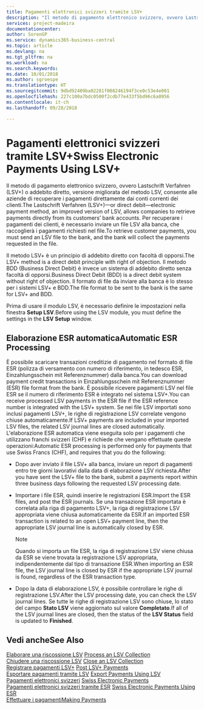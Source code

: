 ```yaml
---
title: Pagamenti elettronici svizzeri tramite LSV+
description: "Il metodo di pagamento elettronico svizzero, ovvero Lastschrift Verfahren (LSV+) o addebito diretto, versione migliorata del metodo LSV, consente alle aziende di recuperare i pagamenti direttamente dai conti correnti dei clienti. Per recuperare i pagamenti dei clienti, è necessario inviare un file LSV alla banca, che raccoglierà i pagamenti richiesti nel file."
services: project-madeira
documentationcenter: 
author: SorenGP
ms.service: dynamics365-business-central
ms.topic: article
ms.devlang: na
ms.tgt_pltfrm: na
ms.workload: na
ms.search.keywords: 
ms.date: 10/01/2018
ms.author: sgroespe
ms.translationtype: HT
ms.sourcegitcommit: 9dbd92409ba02281f008246194f3ce0c53e4e001
ms.openlocfilehash: 227c100a7bdc0500f2cdb77e433f5bd96c6a0956
ms.contentlocale: it-ch
ms.lasthandoff: 09/28/2018

---
```

# <a name="swiss-electronic-payments-using-lsv"></a><span data-ttu-id="85208-104">Pagamenti elettronici svizzeri tramite LSV+</span><span class="sxs-lookup"><span data-stu-id="85208-104">Swiss Electronic Payments Using LSV+</span></span>
<span data-ttu-id="85208-105">Il metodo di pagamento elettronico svizzero, ovvero Lastschrift Verfahren (LSV+) o addebito diretto, versione migliorata del metodo LSV, consente alle aziende di recuperare i pagamenti direttamente dai conti correnti dei clienti.</span><span class="sxs-lookup"><span data-stu-id="85208-105">The Lastschrift Verfahren (LSV+)—or direct debit—electronic payment method, an improved version of LSV, allows companies to retrieve payments directly from its customers’ bank accounts.</span></span> <span data-ttu-id="85208-106">Per recuperare i pagamenti dei clienti, è necessario inviare un file LSV alla banca, che raccoglierà i pagamenti richiesti nel file.</span><span class="sxs-lookup"><span data-stu-id="85208-106">To retrieve customer payments, you must send an LSV file to the bank, and the bank will collect the payments requested in the file.</span></span>  

<span data-ttu-id="85208-107">Il metodo LSV+ è un principio di addebito diretto con facoltà di opporsi.</span><span class="sxs-lookup"><span data-stu-id="85208-107">The LSV+ method is a direct debit principle with right of objection.</span></span> <span data-ttu-id="85208-108">Il metodo BDD (Business Direct Debit) è invece un sistema di addebito diretto senza facoltà di opporsi.</span><span class="sxs-lookup"><span data-stu-id="85208-108">Business Direct Debit (BDD) is a direct debit system without right of objection.</span></span> <span data-ttu-id="85208-109">Il formato di file da inviare alla banca è lo stesso per i sistemi LSV+ e BDD.</span><span class="sxs-lookup"><span data-stu-id="85208-109">The file format to be sent to the bank is the same for LSV+ and BDD.</span></span>  

<span data-ttu-id="85208-110">Prima di usare il modulo LSV, è necessario definire le impostazioni nella finestra **Setup LSV**.</span><span class="sxs-lookup"><span data-stu-id="85208-110">Before using the LSV module, you must define the settings in the **LSV Setup** window.</span></span>

## <a name="automatic-esr-processing"></a><span data-ttu-id="85208-111">Elaborazione ESR automatica</span><span class="sxs-lookup"><span data-stu-id="85208-111">Automatic ESR Processing</span></span>  
<span data-ttu-id="85208-112">È possibile scaricare transazioni creditizie di pagamento nel formato di file ESR (polizza di versamento con numero di riferimento, in tedesco ESR, Einzahlungsschein mit Referenznummer) dalla banca.</span><span class="sxs-lookup"><span data-stu-id="85208-112">You can download payment credit transactions in Einzahlungsschein mit Referenznummer (ESR) file format from the bank.</span></span> <span data-ttu-id="85208-113">È possibile ricevere pagamenti LSV nel file ESR se il numero di riferimento ESR è integrato nel sistema LSV+.</span><span class="sxs-lookup"><span data-stu-id="85208-113">You can receive processed LSV payments in the ESR file if the ESR reference number is integrated with the LSV+ system.</span></span> <span data-ttu-id="85208-114">Se nei file LSV importati sono inclusi pagamenti LSV+, le righe di registrazione LSV correlate vengono chiuse automaticamente.</span><span class="sxs-lookup"><span data-stu-id="85208-114">If LSV+ payments are included in your imported LSV files, the related LSV journal lines are closed automatically.</span></span> <span data-ttu-id="85208-115">L'elaborazione ESR automatica viene eseguita solo per i pagamenti che utilizzano franchi svizzeri (CHF) e richiede che vengano effettuate queste operazioni:</span><span class="sxs-lookup"><span data-stu-id="85208-115">Automatic ESR processing is performed only for payments that use Swiss Francs (CHF), and requires that you do the following:</span></span>  

- <span data-ttu-id="85208-116">Dopo aver inviato il file LSV+ alla banca, inviare un report di pagamenti entro tre giorni lavorativi dalla data di elaborazione LSV richiesta.</span><span class="sxs-lookup"><span data-stu-id="85208-116">After you have sent the LSV+ file to the bank, submit a payments report within three business days following the requested LSV processing date.</span></span>  

- <span data-ttu-id="85208-117">Importare i file ESR, quindi inserire le registrazioni ESR.</span><span class="sxs-lookup"><span data-stu-id="85208-117">Import the ESR files, and post the ESR journals.</span></span> <span data-ttu-id="85208-118">Se una transazione ESR importata è correlata alla riga di pagamento LSV+, la riga di registrazione LSV appropriata viene chiusa automaticamente da ESR.</span><span class="sxs-lookup"><span data-stu-id="85208-118">If an imported ESR transaction is related to an open LSV+ payment line, then the appropriate LSV journal line is automatically closed by ESR.</span></span>  

    > [!NOTE]  
    >  <span data-ttu-id="85208-119">Quando si importa un file ESR, la riga di registrazione LSV viene chiusa da ESR se viene trovata la registrazione LSV appropriata, indipendentemente dal tipo di transazione ESR.</span><span class="sxs-lookup"><span data-stu-id="85208-119">When importing an ESR file, the LSV journal line is closed by ESR if the appropriate LSV journal is found, regardless of the ESR transaction type.</span></span>  

- <span data-ttu-id="85208-120">Dopo la data di elaborazione LSV, è possibile controllare le righe di registrazione LSV.</span><span class="sxs-lookup"><span data-stu-id="85208-120">After the LSV processing date, you can check the LSV journal lines.</span></span> <span data-ttu-id="85208-121">Se tutte le righe di registrazione LSV sono chiuse, lo stato del campo **Stato LSV** viene aggiornato sul valore **Completato**.</span><span class="sxs-lookup"><span data-stu-id="85208-121">If all of the LSV journal lines are closed, then the status of the **LSV Status** field is updated to  **Finished**.</span></span>  

## <a name="see-also"></a><span data-ttu-id="85208-122">Vedi anche</span><span class="sxs-lookup"><span data-stu-id="85208-122">See Also</span></span>  
 <span data-ttu-id="85208-123">[Elaborare una riscossione LSV](how-to-process-an-lsv-collection.md) </span><span class="sxs-lookup"><span data-stu-id="85208-123">[Process an LSV Collection](how-to-process-an-lsv-collection.md) </span></span>  
 <span data-ttu-id="85208-124">[Chiudere una riscossione LSV](how-to-close-an-lsv-collection.md) </span><span class="sxs-lookup"><span data-stu-id="85208-124">[Close an LSV Collection](how-to-close-an-lsv-collection.md) </span></span>  
 <span data-ttu-id="85208-125">[Registrare pagamenti LSV+](how-to-post-lsv-payments.md) </span><span class="sxs-lookup"><span data-stu-id="85208-125">[Post LSV+ Payments](how-to-post-lsv-payments.md) </span></span>  
 <span data-ttu-id="85208-126">[Esportare pagamenti tramite LSV](how-to-export-payments-using-lsv.md) </span><span class="sxs-lookup"><span data-stu-id="85208-126">[Export Payments Using LSV](how-to-export-payments-using-lsv.md) </span></span>  
 <span data-ttu-id="85208-127">[Pagamenti elettronici svizzeri](swiss-electronic-payments.md) </span><span class="sxs-lookup"><span data-stu-id="85208-127">[Swiss Electronic Payments](swiss-electronic-payments.md) </span></span>  
 <span data-ttu-id="85208-128">[Pagamenti elettronici svizzeri tramite ESR](swiss-electronic-payments-using-esr.md) </span><span class="sxs-lookup"><span data-stu-id="85208-128">[Swiss Electronic Payments Using ESR](swiss-electronic-payments-using-esr.md) </span></span>  
 [<span data-ttu-id="85208-129">Effettuare i pagamenti</span><span class="sxs-lookup"><span data-stu-id="85208-129">Making Payments</span></span>](../../payables-make-payments.md)

